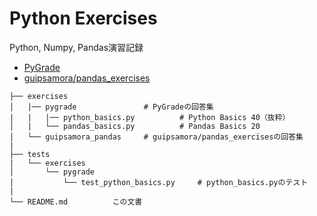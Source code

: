 # Python Exercises

Python, Numpy, Pandas演習記録
- [PyGrade](https://www.pygrade.com/?lang=ja) 
- [guipsamora/pandas_exercises](https://github.com/guipsamora/pandas_exercises.git)

```
├── exercises
│   |── pygrade               # PyGradeの回答集
|   |   |── python_basics.py          # Python Basics 40（抜粋）
│   |   └── pandas_basics.py          # Pandas Basics 20
│   └── guipsamora_pandas     # guipsamora/pandas_exercisesの回答集
|       
├── tests
|   └── exercises
│       └── pygrade
│           └── test_python_basics.py     # python_basics.pyのテスト
|
└── README.md          この文書
```